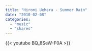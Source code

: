 ```yaml
---
title: "Hiromi Uehara - Summer Rain"
date: "2010-02-08"
categories:
  - "music"
  - "shares"
---
```


{{< youtube BQ_8SeW-F0A >}}
